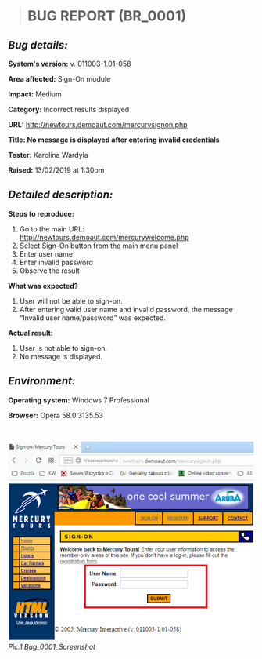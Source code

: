 > # **BUG REPORT (BR_0001)**

## *Bug details:*

**System's version:** v. 011003-1.01-058

**Area affected:** Sign-On module

**Impact:** Medium

**Category:** Incorrect results displayed

**URL:** http://newtours.demoaut.com/mercurysignon.php

**Title: No message is displayed after entering invalid credentials**

**Tester:** Karolina Wardyla

**Raised:** 13/02/2019 at 1:30pm

## *Detailed description:*

**Steps to reproduce:**
1.	Go to the main URL: http://newtours.demoaut.com/mercurywelcome.php
2.	Select Sign-On button from the main menu panel
3.	Enter user name
4.	Enter invalid password
5.	Observe the result

**What was expected?**
1.	User will not be able to sign-on.
2.	After entering valid user name and invalid password, the message “Invalid user name/password” was expected.

**Actual result:**
1.	User is not able to sign-on.
2.	No message is displayed.

## *Environment:*

**Operating system:** Windows 7 Professional

**Browser:** Opera 58.0.3135.53

&nbsp;

![Bug_0001 Screenshot](Bug_0001_Screenshot.png)
_Pic.1 Bug_0001_Screenshot_